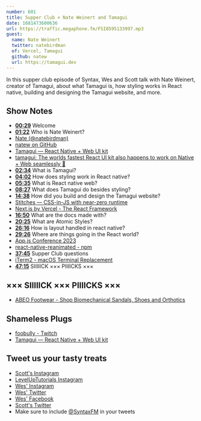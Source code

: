 ```yaml
---
number: 601
title: Supper Club × Nate Weinert and Tamagui
date: 1681473600636
url: https://traffic.megaphone.fm/FSI8595133997.mp3
guest:
  name: Nate Weinert
  twitter: natebirdman
  of: Vercel, Tamagui
  github: natew
  url: https://tamagui.dev
---
```


In this supper club episode of Syntax, Wes and Scott talk with Nate Weinert, creator of Tamagui, about what Tamagui is, how styling works in React native, building and designing the Tamagui website, and more.

## Show Notes

- **[00:29](#t=00:29)** Welcome
- **[01:22](#t=01:22)** Who is Nate Weinert?
- [Nate (@natebirdman)](https://twitter.com/natebirdman)
- [natew on GitHub](https://github.com/natew)
- [Tamagui — React Native + Web UI kit](https://tamagui.dev/)
- [tamagui: The worlds fastest React UI kit also happens to work on Native + Web seamlessly 🙏](https://github.com/tamagui/tamagui)
- **[02:34](#t=02:34)** What is Tamagui?
- **[04:02](#t=04:02)** How does styling work in React native?
- **[05:35](#t=05:35)** What is React native web?
- **[08:27](#t=08:27)** What does Tamagui do besides styling?
- **[14:38](#t=14:38)** How did you build and design the Tamagui website?
- [Stitches — CSS-in-JS with near-zero runtime](https://stitches.dev/)
- [Next.js by Vercel - The React Framework](https://nextjs.org/)
- **[16:50](#t=16:50)** What are the docs made with?
- **[20:25](#t=20:25)** What are Atomic Styles?
- **[26:16](#t=26:16)** How is layout handled in react native?
- **[29:26](#t=29:26)** Where are things going in the React world?
- [App.js Conference 2023](https://appjs.co/)
- [react-native-reanimated - npm](https://www.npmjs.com/package/react-native-reanimated)
- **[37:45](#t=37:45)** Supper Club questions
- [iTerm2 - macOS Terminal Replacement](https://iterm2.com/)
- **[47:15](#t=47:15)** SIIIIICK ××× PIIIICKS ×××

## ××× SIIIIICK ××× PIIIICKS ×××

- [ABEO Footwear - Shop Biomechanical Sandals, Shoes and Orthotics](https://www.abeofootwear.com/)

## Shameless Plugs

- [foobully - Twitch](https://www.twitch.tv/foobully)
- [Tamagui — React Native + Web UI kit](https://tamagui.dev/)

## Tweet us your tasty treats

- [Scott's Instagram](https://www.instagram.com/stolinski/)
- [LevelUpTutorials Instagram](https://www.instagram.com/LevelUpTutorials/)
- [Wes' Instagram](https://www.instagram.com/wesbos/)
- [Wes' Twitter](https://twitter.com/wesbos)
- [Wes' Facebook](https://www.facebook.com/wesbos.developer)
- [Scott's Twitter](https://twitter.com/stolinski)
- Make sure to include [@SyntaxFM](https://twitter.com/SyntaxFM) in your tweets
